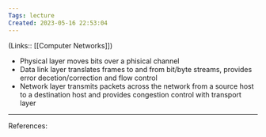```yaml
---
Tags: lecture
Created: 2023-05-16 22:53:04
---
```

(Links:: [[Computer Networks]])
- Physical layer moves bits over a phisical channel
- Data link layer translates frames to and from bit/byte streams, provides error decetion/correction and flow control
- Network layer transmits packets across the network from a source host to a destination host and provides congestion control with transport layer

---
References: